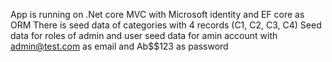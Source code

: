 App is running on .Net core MVC with Microsoft identity and EF core as ORM
There is seed data of categories with 4 records (C1, C2, C3, C4)
Seed data for roles of admin and user
seed data for amin account with admin@test.com as email and Ab$$123 as password
